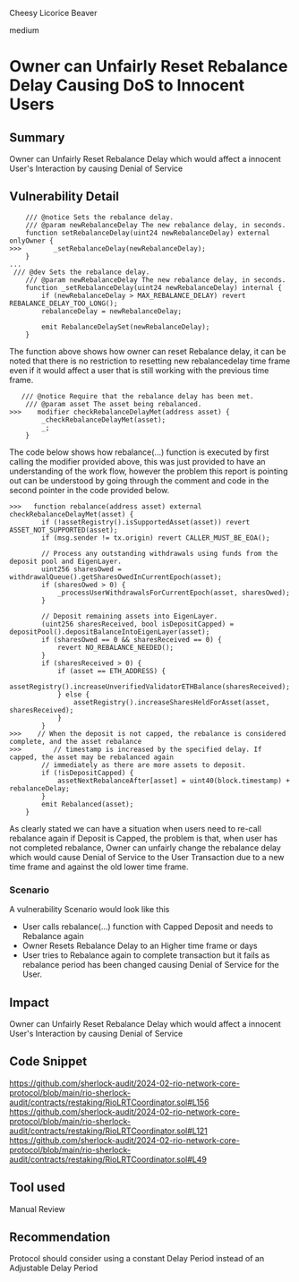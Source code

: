 Cheesy Licorice Beaver

medium

# Owner can Unfairly Reset Rebalance Delay Causing DoS to Innocent Users

## Summary
Owner can Unfairly Reset Rebalance Delay which would affect a innocent User's Interaction by causing Denial of Service
## Vulnerability Detail
```solidity
    /// @notice Sets the rebalance delay.
    /// @param newRebalanceDelay The new rebalance delay, in seconds.
    function setRebalanceDelay(uint24 newRebalanceDelay) external onlyOwner {
>>>        _setRebalanceDelay(newRebalanceDelay);
    }
...
 /// @dev Sets the rebalance delay.
    /// @param newRebalanceDelay The new rebalance delay, in seconds.
    function _setRebalanceDelay(uint24 newRebalanceDelay) internal {
        if (newRebalanceDelay > MAX_REBALANCE_DELAY) revert REBALANCE_DELAY_TOO_LONG();
        rebalanceDelay = newRebalanceDelay;

        emit RebalanceDelaySet(newRebalanceDelay);
    }
```
The function above shows how owner can reset Rebalance delay, it can be noted that there is no restriction to resetting new rebalancedelay time frame even if it would affect a user that is still working with the previous time frame.
```solidity
   /// @notice Require that the rebalance delay has been met.
    /// @param asset The asset being rebalanced.
>>>    modifier checkRebalanceDelayMet(address asset) {
        _checkRebalanceDelayMet(asset);
        _;
    }
```
The code below shows how rebalance(...) function is executed by first calling the modifier provided above, this was just provided to have an understanding of the work flow, however the problem this report is pointing out can be understood by going through the comment and code in the second pointer in the code provided below.
```solidity
>>>   function rebalance(address asset) external checkRebalanceDelayMet(asset) {
        if (!assetRegistry().isSupportedAsset(asset)) revert ASSET_NOT_SUPPORTED(asset);
        if (msg.sender != tx.origin) revert CALLER_MUST_BE_EOA();

        // Process any outstanding withdrawals using funds from the deposit pool and EigenLayer.
        uint256 sharesOwed = withdrawalQueue().getSharesOwedInCurrentEpoch(asset);
        if (sharesOwed > 0) {
            _processUserWithdrawalsForCurrentEpoch(asset, sharesOwed);
        }

        // Deposit remaining assets into EigenLayer.
        (uint256 sharesReceived, bool isDepositCapped) = depositPool().depositBalanceIntoEigenLayer(asset);
        if (sharesOwed == 0 && sharesReceived == 0) {
            revert NO_REBALANCE_NEEDED();
        }
        if (sharesReceived > 0) {
            if (asset == ETH_ADDRESS) {
                assetRegistry().increaseUnverifiedValidatorETHBalance(sharesReceived);
            } else {
                assetRegistry().increaseSharesHeldForAsset(asset, sharesReceived);
            }
        }
>>>    // When the deposit is not capped, the rebalance is considered complete, and the asset rebalance
>>>        // timestamp is increased by the specified delay. If capped, the asset may be rebalanced again
        // immediately as there are more assets to deposit.
        if (!isDepositCapped) {
            assetNextRebalanceAfter[asset] = uint40(block.timestamp) + rebalanceDelay;
        }
        emit Rebalanced(asset);
    }
```
As clearly stated we can have a situation when users need to re-call rebalance again if Deposit is Capped, the problem is that, when user has not completed rebalance, Owner can unfairly change the rebalance delay which would cause Denial of Service to the User Transaction due to a new time frame and against the old lower time frame.
### Scenario
A vulnerability Scenario would look like this
- User calls rebalance(...) function with Capped Deposit and needs to Rebalance again
- Owner Resets Rebalance Delay to an Higher time frame or days
- User tries to Rebalance again to complete transaction but it fails as rebalance period has been changed causing Denial of Service for the User.
## Impact
Owner can Unfairly Reset Rebalance Delay which would affect a innocent User's Interaction by causing Denial of Service
## Code Snippet
https://github.com/sherlock-audit/2024-02-rio-network-core-protocol/blob/main/rio-sherlock-audit/contracts/restaking/RioLRTCoordinator.sol#L156
https://github.com/sherlock-audit/2024-02-rio-network-core-protocol/blob/main/rio-sherlock-audit/contracts/restaking/RioLRTCoordinator.sol#L121
https://github.com/sherlock-audit/2024-02-rio-network-core-protocol/blob/main/rio-sherlock-audit/contracts/restaking/RioLRTCoordinator.sol#L49
## Tool used

Manual Review

## Recommendation
Protocol should consider using a constant Delay Period instead of an Adjustable Delay Period